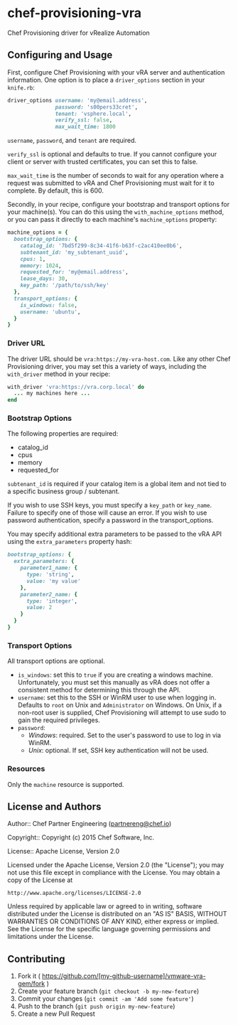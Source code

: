 # chef-provisioning-vra

Chef Provisioning driver for vRealize Automation

## Configuring and Usage

First, configure Chef Provisioning with your vRA server and authentication information. One option is to place a `driver_options` section in your `knife.rb`:

```ruby
driver_options username: 'my@email.address',
               password: 's00pers33cret',
               tenant: 'vsphere.local',
               verify_ssl: false,
               max_wait_time: 1800
```

`username`, `password`, and `tenant` are required.

`verify_ssl` is optional and defaults to true. If you cannot configure your client or server with trusted certificates, you can set this to false.

`max_wait_time` is the number of seconds to wait for any operation where a request was submitted to vRA and Chef Provisioning must wait for it to complete.  By default, this is 600.

Secondly, in your recipe, configure your bootstrap and transport options for your machine(s).  You can do this using the `with_machine_options` method, or you can pass it directly to each machine's `machine_options` property:

```ruby
machine_options = {
  bootstrap_options: {
    catalog_id: '7bd5f299-8c34-41f6-b63f-c2ac410ee0b6',
    subtenant_id: 'my_subtenant_uuid',
    cpus: 1,
    memory: 1024,
    requested_for: 'my@email.address',
    lease_days: 30,
    key_path: '/path/to/ssh/key'
  },
  transport_options: {
    is_windows: false,
    username: 'ubuntu',
  }
}
```

### Driver URL

The driver URL should be `vra:https://my-vra-host.com`. Like any other Chef Provisioning driver, you may set this a variety of ways, including the `with_driver` method in your recipe:

```ruby
with_driver 'vra:https://vra.corp.local' do
  ... my machines here ...
end
```

### Bootstrap Options

The following properties are required:

 * catalog_id
 * cpus
 * memory
 * requested_for

`subtenant_id` is required if your catalog item is a global item and not tied to a specific business group / subtenant.

If you wish to use SSH keys, you must specify a `key_path` or `key_name`.  Failure to specify one of those will cause an error.  If you wish to use password authentication, specify a password in the transport_options.

You may specify additional extra parameters to be passed to the vRA API using the `extra_parameters` property hash:

```ruby
bootstrap_options: {
  extra_parameters: {
    parameter1_name: {
      type: 'string',
      value: 'my value'
    },
    parameter2_name: {
      type: 'integer',
      value: 2
    }
  }
}
```

### Transport Options

All transport options are optional.

 * `is_windows`: set this to `true` if you are creating a windows machine.  Unfortunately, you must set this manually as vRA does not offer a consistent method for determining this through the API.
 * `username`: set this to the SSH or WinRM user to use when logging in.  Defaults to `root` on Unix and `Administrator` on Windows.  On Unix, if a non-root user is supplied, Chef Provisioning will attempt to use sudo to gain the required privileges.
 * `password`:
   * *Windows*: required.  Set to the user's password to use to log in via WinRM.
   * *Unix*: optional.  If set, SSH key authentication will not be used.

### Resources

Only the `machine` resource is supported.

## License and Authors

Author:: Chef Partner Engineering (<partnereng@chef.io>)

Copyright:: Copyright (c) 2015 Chef Software, Inc.

License:: Apache License, Version 2.0

Licensed under the Apache License, Version 2.0 (the "License"); you may not use
this file except in compliance with the License. You may obtain a copy of the License at

```
http://www.apache.org/licenses/LICENSE-2.0
```

Unless required by applicable law or agreed to in writing, software distributed under the
License is distributed on an "AS IS" BASIS, WITHOUT WARRANTIES OR CONDITIONS OF ANY KIND,
either express or implied. See the License for the specific language governing permissions
and limitations under the License.

## Contributing

1. Fork it ( https://github.com/[my-github-username]/vmware-vra-gem/fork )
2. Create your feature branch (`git checkout -b my-new-feature`)
3. Commit your changes (`git commit -am 'Add some feature'`)
4. Push to the branch (`git push origin my-new-feature`)
5. Create a new Pull Request
